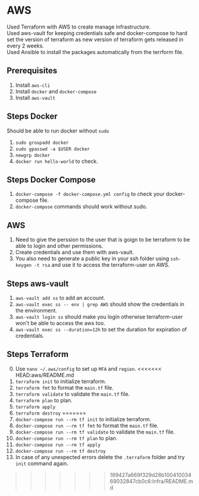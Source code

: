 # AWS

Used Terraform with AWS to create manage infrastructure.  
Used aws-vault for keeping credentials safe and docker-compose to hard set the version of terraform as new version of terraform gets released in every 2 weeks.  
Used Ansible to install the packages automatically from the terrform file.

## Prerequisites

1. Install `aws-cli`
2. Install `docker` and `docker-compose`
3. Install `aws-vault`

## Steps Docker

Should be able to run docker without `sudo`

1. `sudo groupadd docker`
2. `sudo gpasswd -a $USER docker`
3. `newgrp docker`
4. `docker run hello-world` to check.

## Steps Docker Compose

1. `docker-compose -f docker-compose.yml config` to check your docker-compose file.
2. `docker-compose` commands should work without sudo.

## AWS

1. Need to give the perssion to the user that is goign to be terraform to be able to login and other permissions.
2. Create credentials and use them with aws-vault.
3. You also need to generate a public key in your ssh folder using `ssh-keygen -t rsa` and use it to access the terraform-user on AWS.

## Steps aws-vault

1. `aws-vault add ss` to add an account.
2. `aws-vault exec ss -- env | grep AWS` should show the credentials in the environment.
3. `aws-vault login ss` should make you login otherwise terraform-user won't be able to access the aws too.
4. `aws-vault exec ss --duration=12h` to set the duration for expiration of credentials.

## Steps Terraform

0. Use `nano ~/.aws/config` to set up `MFA` and `region`.
<<<<<<< HEAD:aws/README.md
1. `terraform init` to initialize terraform.
2. `terraform fmt` to format the `main.tf` file.
3. `terraform validate` to validate the `main.tf` file.
4. `terraform plan` to plan.
5. `terraform apply`
6. `terraform destroy`
=======
1. `docker-compose run --rm tf init` to initialize terraform.
2. `docker-compose run --rm tf fmt` to format the `main.tf` file.
3. `docker-compose run --rm tf validate` to validate the `main.tf` file.
4. `docker-compose run --rm tf plan` to plan.
5. `docker-compose run --rm tf apply`
6. `docker-compose run --rm tf destroy`
7. In case of any unexpected errors delete the `.terraform` folder and try `init` command again.
>>>>>>> 189427a669f329d28b10041003469032847cb0c6:Infra/README.md
